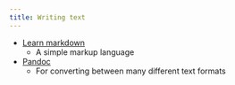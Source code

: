 ```yaml
---
title: Writing text
---
```


- [Learn markdown](http://www.markdowntutorial.com/)
    - A simple markup language
- [Pandoc](https://pandoc.org/)
    - For converting between many different text formats
